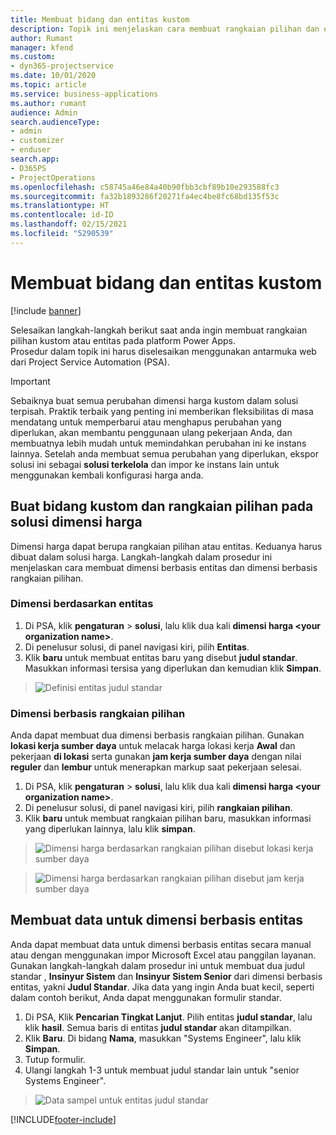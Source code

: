 ```yaml
---
title: Membuat bidang dan entitas kustom
description: Topik ini menjelaskan cara membuat rangkaian pilihan dan entitas dalam solusi anda sendiri di platform Power Apps.
author: Rumant
manager: kfend
ms.custom:
- dyn365-projectservice
ms.date: 10/01/2020
ms.topic: article
ms.service: business-applications
ms.author: rumant
audience: Admin
search.audienceType:
- admin
- customizer
- enduser
search.app:
- D365PS
- ProjectOperations
ms.openlocfilehash: c58745a46e84a40b90fbb3cbf89b10e293588fc3
ms.sourcegitcommit: fa32b1893286f20271fa4ec4be8fc68bd135f53c
ms.translationtype: HT
ms.contentlocale: id-ID
ms.lasthandoff: 02/15/2021
ms.locfileid: "5290539"
---
```

# <a name="create-custom-fields-and-entities"></a>Membuat bidang dan entitas kustom 

[!include [banner](../includes/psa-now-project-operations.md)]

Selesaikan langkah-langkah berikut saat anda ingin membuat rangkaian pilihan kustom atau entitas pada platform Power Apps.  
Prosedur dalam topik ini harus diselesaikan menggunakan antarmuka web dari Project Service Automation (PSA).

> [!IMPORTANT]
> Sebaiknya buat semua perubahan dimensi harga kustom dalam solusi terpisah. Praktik terbaik yang penting ini memberikan fleksibilitas di masa mendatang untuk memperbarui atau menghapus perubahan yang diperlukan, akan membantu penggunaan ulang pekerjaan Anda, dan membuatnya lebih mudah untuk memindahkan perubahan ini ke instans lainnya. Setelah anda membuat semua perubahan yang diperlukan, ekspor solusi ini sebagai **solusi terkelola** dan impor ke instans lain untuk menggunakan kembali konfigurasi harga anda.

  
## <a name="create-custom-fields-and-option-sets-in-the-pricing-dimension-solution"></a>Buat bidang kustom dan rangkaian pilihan pada solusi dimensi harga

Dimensi harga dapat berupa rangkaian pilihan atau entitas. Keduanya harus dibuat dalam solusi harga. Langkah-langkah dalam prosedur ini menjelaskan cara membuat dimensi berbasis entitas dan dimensi berbasis rangkaian pilihan.

### <a name="entity-based-dimensions"></a>Dimensi berdasarkan entitas

1. Di PSA, klik **pengaturan** > **solusi**, lalu klik dua kali **dimensi harga \<your organization name>**.
2. Di penelusur solusi, di panel navigasi kiri, pilih **Entitas**.
3. Klik **baru** untuk membuat entitas baru yang disebut **judul standar**. Masukkan informasi tersisa yang diperlukan dan kemudian klik **Simpan**.

> ![Definisi entitas judul standar](media/Standard-Title-entity-definition.png)


### <a name="option-set-based-dimensions"></a>Dimensi berbasis rangkaian pilihan 
Anda dapat membuat dua dimensi berbasis rangkaian pilihan. Gunakan **lokasi kerja sumber daya** untuk melacak harga lokasi kerja **Awal** dan pekerjaan **di lokasi** serta gunakan **jam kerja sumber daya** dengan nilai **reguler** dan **lembur** untuk menerapkan markup saat pekerjaan selesai.


1. Di PSA, klik **pengaturan** > **solusi**, lalu klik dua kali  **dimensi harga \<your organization name>**. 
2. Di penelusur solusi, di panel navigasi kiri, pilih  **rangkaian pilihan**. 
3. Klik **baru** untuk membuat rangkaian pilihan baru, masukkan informasi yang diperlukan lainnya, lalu klik **simpan**.

> ![Dimensi harga berdasarkan rangkaian pilihan disebut lokasi kerja sumber daya ](media/Option-set-PD-called-Resource-Work-Location.png)

> ![Dimensi harga berdasarkan rangkaian pilihan disebut jam kerja sumber daya ](media/Option-set-PD-called-Resource-Work-Hours.PNG)


## <a name="create-data-for-entity-based-dimensions"></a>Membuat data untuk dimensi berbasis entitas

Anda dapat membuat data untuk dimensi berbasis entitas secara manual atau dengan menggunakan impor Microsoft Excel atau panggilan layanan. Gunakan langkah-langkah dalam prosedur ini untuk membuat dua judul standar , **Insinyur Sistem** dan **Insinyur Sistem Senior** dari dimensi berbasis entitas, yakni **Judul Standar**. Jika data yang ingin Anda buat kecil, seperti dalam contoh berikut, Anda dapat menggunakan formulir standar.

1. Di PSA, Klik **Pencarian Tingkat Lanjut**. Pilih entitas **judul standar**, lalu klik **hasil**. Semua baris di entitas **judul standar** akan ditampilkan.
2. Klik **Baru**. Di bidang **Nama**, masukkan "Systems Engineer", lalu klik **Simpan**.
3. Tutup formulir. 
4. Ulangi langkah 1-3 untuk membuat judul standar lain untuk "senior Systems Engineer".

> ![Data sampel untuk entitas judul standar ](media/ST-data.png)




[!INCLUDE[footer-include](../includes/footer-banner.md)]